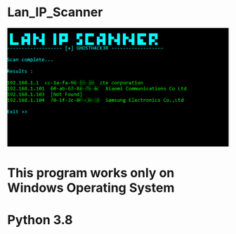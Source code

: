 # Lan_IP_Scanner

![screenshot](https://github.com/GH0STH4CKER/Lan_IP_Scanner/blob/main/Lan_IP_Scanner_SCREENSHOT1.png?raw=true)

# This program works only on Windows Operating System 

# Python 3.8
